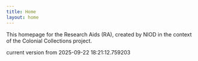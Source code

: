 ```yaml
---
title: Home
layout: home
---
```


This homepage for the Research Aids (RA), created by NIOD in the context of the Colonial Collections project. 


current version from 2025-09-22 18:21:12.759203